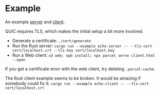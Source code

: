 # Example

An example [server](echo-server.rs) and [client](echo-client.rs).

QUIC requires TLS, which makes the initial setup a bit more involved.

-   Generate a certificate: `./cert/generate`
-   Run the Rust server: `cargo run --example echo-server -- --tls-cert cert/localhost.crt --tls-key cert/localhost.key`
-   Run a Web client: `cd web; npm install; npx parcel serve client.html --open`

If you get a certificate error with the web client, try deleting `.parcel-cache`.

The Rust client example seems to be broken.
It would be amazing if somebody could fix it: `cargo run --example echo-client -- --tls-cert cert/localhost.crt`
